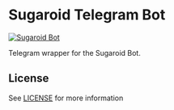 # Sugaroid Telegram Bot

[![Sugaroid Bot](https://img.shields.io/badge/sugaroid-telegram-%23f70049)](https://github.com/sugaroidbot/sugaroid)

Telegram wrapper for the Sugaroid Bot.

## License 
See [LICENSE](./LICENSE) for more information

